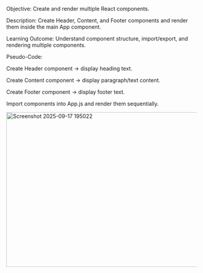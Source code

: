 Objective: Create and render multiple React components.

Description: Create Header, Content, and Footer components and render them inside the main App component.

Learning Outcome: Understand component structure, import/export, and rendering multiple components.

Pseudo-Code:

  Create Header component → display heading text.
  
  Create Content component → display paragraph/text content.
  
  Create Footer component → display footer text.
  
  Import components into App.js and render them sequentially.

  <img width="617" height="409" alt="Screenshot 2025-09-17 195022" src="https://github.com/user-attachments/assets/f04b9955-d0f9-4b90-8c4f-9e249e012b1c" />
